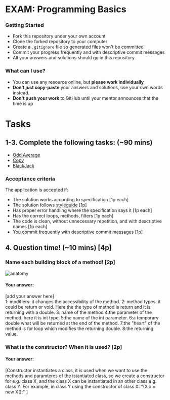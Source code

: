 # EXAM: Programming Basics

### Getting Started
 - Fork this repository under your own account
 - Clone the forked repository to your computer
 - Create a `.gitignore` file so generated files won't be committed
 - Commit your progress frequently and with descriptive commit messages
 - All your answers and solutions should go in this repository

### What can I use?
- You can use any resource online, but **please work individually**
- **Don't just copy-paste** your answers and solutions, use your own words instead.
- **Don't push your work** to GitHub until your mentor announces that the time is up


# Tasks
## 1-3. Complete the following tasks: (~90 mins)
- [Odd Average](oddavg/OddAvg.java)
- [Copy](copy/Copy.java)
- [BlackJack](blackjack/BlackJack.java)

### Acceptance criteria
The application is accepted if:
- The solution works according to specification [1p each]
- The solution follows [styleguide](https://github.com/greenfox-academy/teaching-materials/blob/master/styleguide/java.md) [1p]
- Has proper error handling where the specification says it [1p each]
- Has the correct loops, methods, filters [1p each]
- The code is clean, without unnecessary repetition, and with descriptive names [1p each]
- You commit frequently with descriptive commit messages [1p]

## 4. Question time! (~10 mins) [4p]

### Name each building block of a method! [2p]

![anatomy](anatomy/AnatomyJava.png)

#### Your answer:
[add your answer here]   
1: modifiers: it changes the accessibility of the method.
2: method types: it could be return or void. Here the the type of method is return and it is returning with a double.
3: name of the method
4:the parameter of the method. here it is int type.
5:the name of the int parameter.
6:a temporary double what will be returned at the end of the method.
7:the "heart" of the method is for loop which modifies the returning double.
8:the returning value.

### What is the constructor? When it is used? [2p]
#### Your answer:
[Constructor instantiates a class, it is used when we want to use the methods and paramteres of the istantiated class, so we create a constructor for e.g. class X, and the class X can be instantiated in an other class e.g. class Y. For example, in class Y using the constructor of class X: "(X x = new X();" ]
